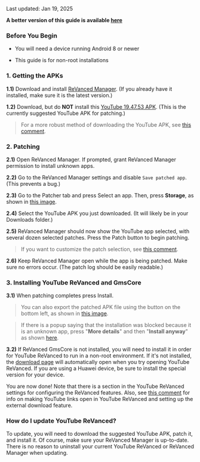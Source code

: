 Last updated: Jan 19, 2025

**A better version of this guide is available [here](https://github.com/KobeW50/ReVanced-Documentation/blob/main/YT-ReVanced-Guide.md#before-you-begin)**



### **Before You Begin**

- You will need a device running Android 8 or newer

- This guide is for non-root installations




### **1. Getting the APKs**

**1.1)** Download and install [ReVanced Manager](https://revanced.app/download). (If you already have it installed, make sure it is the latest version.)

**1.2)** Download, but do **NOT** install this [YouTube 19.47.53 APK](https://www.apkmirror.com/apk/google-inc/youtube/youtube-19-47-53-release/youtube-19-47-53-android-apk-download/). (This is the currently suggested YouTube APK for patching.)

> For a more robust method of downloading the YouTube APK, see [this comment](https://www.reddit.com/r/revancedapp/comments/1i5gwfu/comment/m83ps9v/).




### **2. Patching**

**2.1)** Open ReVanced Manager. If prompted, grant ReVanced Manager permission to install unknown apps.

**2.2)** Go to the ReVanced Manager settings and disable `Save patched app`. (This prevents a bug.)

**2.3)** Go to the Patcher tab and press Select an app. Then, press **Storage**, as shown in [this image](https://raw.githubusercontent.com/KobeW50/ReVanced-Documentation/refs/heads/main/images/yt-revanced-guide/select-from-storage.png).

**2.4)** Select the YouTube APK you just downloaded. (It will likely be in your Downloads folder.)

**2.5)** ReVanced Manager should now show the YouTube app selected, with several dozen selected patches. Press the Patch button to begin patching.

> If you want to customize the patch selection, see [this comment](https://www.reddit.com/r/revancedapp/comments/1i5gwfu/comment/m83ps9v/).

**2.6)** Keep ReVanced Manager open while the app is being patched. Make sure no errors occur. (The patch log should be easily readable.)




### **3. Installing YouTube ReVanced and GmsCore**

**3.1)** When patching completes press Install. 

> You can also export the patched APK file using the button on the bottom left, as shown in [this image](https://raw.githubusercontent.com/KobeW50/ReVanced-Documentation/refs/heads/main/images/yt-revanced-guide/export-apk.png).

> If there is a popup saying that the installation was blocked because it is an unknown app, press "**More details**" and then "**Install anyway**" as shown [here](https://raw.githubusercontent.com/KobeW50/ReVanced-Documentation/refs/heads/main/images/yt-revanced-guide/install-anyway_old.jpeg).

**3.2)** If ReVanced GmsCore is not installed, you will need to install it in order for YouTube ReVanced to run in a non-root environment. If it's not installed, the [download page](https://github.com/ReVanced/GmsCore/releases/latest) will automatically open when you try opening YouTube ReVanced. If you are using a Huawei device, be sure to install the special version for your device.

You are now done! Note that there is a section in the YouTube ReVanced settings for configuring the ReVanced features. Also, see [this comment](https://www.reddit.com/r/revancedapp/comments/1i5gwfu/comment/m83ps9v/) for info on making YouTube links open in YouTube ReVanced and setting up the external download feature.



### **How do I update YouTube ReVanced?**

To update, you will need to download the suggested YouTube APK, patch it, and install it. Of course, make sure your ReVanced Manager is up-to-date. There is no reason to uninstall your current YouTube ReVanced or ReVanced Manager when updating.
